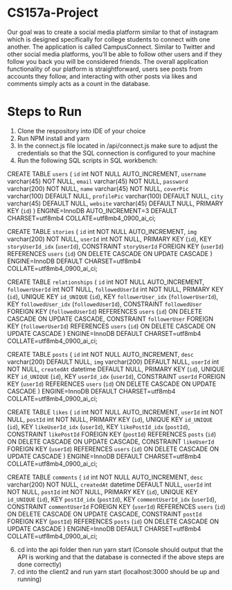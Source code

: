 # CS157a-Project
Our goal was to create a social media platform similar to that of instagram which is designed specifically for college students to connect with one another. The application is called CampusConnect. Similar to Twitter and other social media platforms, you’ll be able to follow other users and if they follow you back you will be considered friends. The overall application functionality of our platform is straightforward, users see posts from accounts they follow, and interacting with other posts via likes and comments simply acts as a count in the database. 

# Steps to Run
1. Clone the respository into IDE of your choice
2. Run NPM install and yarn
3. In the connect.js file located in /api/connect.js make sure to adjust the credentials so that the SQL connection is configured to your machine
4. Run the following SQL scripts in SQL workbench:

CREATE TABLE `users` (
  `id` int NOT NULL AUTO_INCREMENT,
  `username` varchar(45) NOT NULL,
  `email` varchar(45) NOT NULL,
  `password` varchar(200) NOT NULL,
  `name` varchar(45) NOT NULL,
  `coverPic` varchar(100) DEFAULT NULL,
  `profilePic` varchar(100) DEFAULT NULL,
  `city` varchar(45) DEFAULT NULL,
  `website` varchar(45) DEFAULT NULL,
  PRIMARY KEY (`id`)
) ENGINE=InnoDB AUTO_INCREMENT=3 DEFAULT CHARSET=utf8mb4 COLLATE=utf8mb4_0900_ai_ci;

CREATE TABLE `stories` (
  `id` int NOT NULL AUTO_INCREMENT,
  `img` varchar(200) NOT NULL,
  `userId` int NOT NULL,
  PRIMARY KEY (`id`),
  KEY `storyUserId_idx` (`userId`),
  CONSTRAINT `storyUserId` FOREIGN KEY (`userId`) REFERENCES `users` (`id`) ON DELETE CASCADE ON UPDATE CASCADE
) ENGINE=InnoDB DEFAULT CHARSET=utf8mb4 COLLATE=utf8mb4_0900_ai_ci;

CREATE TABLE `relationships` (
  `id` int NOT NULL AUTO_INCREMENT,
  `followerUserId` int NOT NULL,
  `followedUserId` int NOT NULL,
  PRIMARY KEY (`id`),
  UNIQUE KEY `id_UNIQUE` (`id`),
  KEY `followerUser_idx` (`followerUserId`),
  KEY `followedUser_idx` (`followedUserId`),
  CONSTRAINT `followedUser` FOREIGN KEY (`followedUserId`) REFERENCES `users` (`id`) ON DELETE CASCADE ON UPDATE CASCADE,
  CONSTRAINT `followerUser` FOREIGN KEY (`followerUserId`) REFERENCES `users` (`id`) ON DELETE CASCADE ON UPDATE CASCADE
) ENGINE=InnoDB DEFAULT CHARSET=utf8mb4 COLLATE=utf8mb4_0900_ai_ci;

CREATE TABLE `posts` (
  `id` int NOT NULL AUTO_INCREMENT,
  `desc` varchar(200) DEFAULT NULL,
  `img` varchar(200) DEFAULT NULL,
  `userId` int NOT NULL,
  `createdAt` datetime DEFAULT NULL,
  PRIMARY KEY (`id`),
  UNIQUE KEY `id_UNIQUE` (`id`),
  KEY `userId_idx` (`userId`),
  CONSTRAINT `userId` FOREIGN KEY (`userId`) REFERENCES `users` (`id`) ON DELETE CASCADE ON UPDATE CASCADE
) ENGINE=InnoDB DEFAULT CHARSET=utf8mb4 COLLATE=utf8mb4_0900_ai_ci;

CREATE TABLE `likes` (
  `id` int NOT NULL AUTO_INCREMENT,
  `userId` int NOT NULL,
  `postId` int NOT NULL,
  PRIMARY KEY (`id`),
  UNIQUE KEY `id_UNIQUE` (`id`),
  KEY `likeUserId_idx` (`userId`),
  KEY `likePostId_idx` (`postId`),
  CONSTRAINT `likePostId` FOREIGN KEY (`postId`) REFERENCES `posts` (`id`) ON DELETE CASCADE ON UPDATE CASCADE,
  CONSTRAINT `likeUserId` FOREIGN KEY (`userId`) REFERENCES `users` (`id`) ON DELETE CASCADE ON UPDATE CASCADE
) ENGINE=InnoDB DEFAULT CHARSET=utf8mb4 COLLATE=utf8mb4_0900_ai_ci;

CREATE TABLE `comments` (
  `id` int NOT NULL AUTO_INCREMENT,
  `desc` varchar(200) NOT NULL,
  `createdAt` datetime DEFAULT NULL,
  `userId` int NOT NULL,
  `postId` int NOT NULL,
  PRIMARY KEY (`id`),
  UNIQUE KEY `id_UNIQUE` (`id`),
  KEY `postId_idx` (`postId`),
  KEY `commentUserId_idx` (`userId`),
  CONSTRAINT `commentUserId` FOREIGN KEY (`userId`) REFERENCES `users` (`id`) ON DELETE CASCADE ON UPDATE CASCADE,
  CONSTRAINT `postId` FOREIGN KEY (`postId`) REFERENCES `posts` (`id`) ON DELETE CASCADE ON UPDATE CASCADE
) ENGINE=InnoDB DEFAULT CHARSET=utf8mb4 COLLATE=utf8mb4_0900_ai_ci;

6. cd into the api folder then run yarn start (Console should output that the API is working and that the database is connected if the above steps are done correctly)
7. cd into the client2 and run yarn start (localhost:3000 should be up and running)
